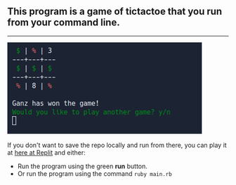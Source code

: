 ## This program is a game of tictactoe that you run from your command line.
---
![header_image](img/header.png)

If you don't want to save the repo locally and run from there, you can play it at [here at Replit](https://replit.com/@Lollganz/oop-tictactoe) and either:
- Run the program using the green **run** button.
- Or run the program using the command `ruby main.rb`